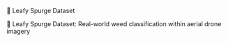 🌱 Leafy Spurge Dataset

🌱 Leafy Spurge Dataset: Real-world weed classification within aerial drone imagery
